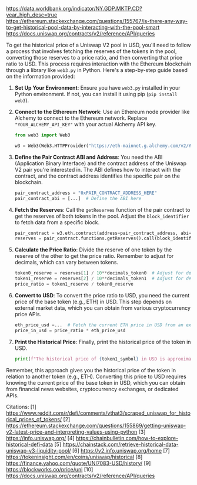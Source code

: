 https://data.worldbank.org/indicator/NY.GDP.MKTP.CD?year_high_desc=true
https://ethereum.stackexchange.com/questions/155767/is-there-any-way-to-get-historical-pool-data-by-interacting-with-the-pool-smart
https://docs.uniswap.org/contracts/v2/reference/API/queries



To get the historical price of a Uniswap V2 pool in USD, you'll need to follow a process that involves fetching the reserves of the tokens in the pool, converting those reserves to a price ratio, and then converting that price ratio to USD. This process requires interaction with the Ethereum blockchain through a library like `web3.py` in Python. Here's a step-by-step guide based on the information provided:

1. **Set Up Your Environment**: Ensure you have `web3.py` installed in your Python environment. If not, you can install it using pip (`pip install web3`).

2. **Connect to the Ethereum Network**: Use an Ethereum node provider like Alchemy to connect to the Ethereum network. Replace `"YOUR_ALCHEMY_API_KEY"` with your actual Alchemy API key.

    ```python
    from web3 import Web3

    w3 = Web3(Web3.HTTPProvider("https://eth-mainnet.g.alchemy.com/v2/YOUR_ALCHEMY_API_KEY"))
    ```

3. **Define the Pair Contract ABI and Address**: You need the ABI (Application Binary Interface) and the contract address of the Uniswap V2 pair you're interested in. The ABI defines how to interact with the contract, and the contract address identifies the specific pair on the blockchain.

    ```python
    pair_contract_address = "0xPAIR_CONTRACT_ADDRESS_HERE"
    pair_contract_abi = [...]  # Define the ABI here
    ```

4. **Fetch the Reserves**: Call the `getReserves` function of the pair contract to get the reserves of both tokens in the pool. Adjust the `block_identifier` to fetch data from a specific block.

    ```python
    pair_contract = w3.eth.contract(address=pair_contract_address, abi=pair_contract_abi)
    reserves = pair_contract.functions.getReserves().call(block_identifier="BLOCK_NUMBER")
    ```

5. **Calculate the Price Ratio**: Divide the reserve of one token by the reserve of the other to get the price ratio. Remember to adjust for decimals, which can vary between tokens.

    ```python
    token0_reserve = reserves[1] / 10**decimals_token0  # Adjust for decimals
    token1_reserve = reserves[2] / 10**decimals_token1  # Adjust for decimals
    price_ratio = token1_reserve / token0_reserve
    ```

6. **Convert to USD**: To convert the price ratio to USD, you need the current price of the base token (e.g., ETH) in USD. This step depends on external market data, which you can obtain from various cryptocurrency price APIs.

    ```python
    eth_price_usd =...  # Fetch the current ETH price in USD from an external API
    price_in_usd = price_ratio * eth_price_usd
    ```

7. **Print the Historical Price**: Finally, print the historical price of the token in USD.

    ```python
    print(f"The historical price of {token1_symbol} in USD is approximately ${price_in_usd}")
    ```

Remember, this approach gives you the historical price of the token in relation to another token (e.g., ETH). Converting this price to USD requires knowing the current price of the base token in USD, which you can obtain from financial news websites, cryptocurrency exchanges, or dedicated APIs.

Citations:
[1] https://www.reddit.com/r/defi/comments/vthat3/scraped_uniswap_for_historical_prices_of_tokens/
[2] https://ethereum.stackexchange.com/questions/155869/getting-uniswap-v2-latest-price-and-interpreting-values-using-python
[3] https://info.uniswap.org/
[4] https://chainbulletin.com/how-to-explore-historical-defi-data
[5] https://chainstack.com/retrieve-historical-data-uniswap-v3-liquidity-pool/
[6] https://v2.info.uniswap.org/home
[7] https://tokeninsight.com/en/coins/uniswap/historical
[8] https://finance.yahoo.com/quote/UNI7083-USD/history/
[9] https://blockworks.co/price/uni
[10] https://docs.uniswap.org/contracts/v2/reference/API/queries


